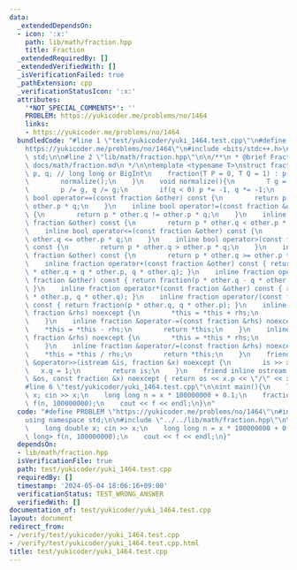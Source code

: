 ```yaml
---
data:
  _extendedDependsOn:
  - icon: ':x:'
    path: lib/math/fraction.hpp
    title: Fraction
  _extendedRequiredBy: []
  _extendedVerifiedWith: []
  _isVerificationFailed: true
  _pathExtension: cpp
  _verificationStatusIcon: ':x:'
  attributes:
    '*NOT_SPECIAL_COMMENTS*': ''
    PROBLEM: https://yukicoder.me/problems/no/1464
    links:
    - https://yukicoder.me/problems/no/1464
  bundledCode: "#line 1 \"test/yukicoder/yuki_1464.test.cpp\"\n#define PROBLEM \"\
    https://yukicoder.me/problems/no/1464\"\n#include <bits/stdc++.h>\nusing namespace\
    \ std;\n\n#line 2 \"lib/math/fraction.hpp\"\n\n/**\n * @brief Fraction\n * @docs\
    \ docs/math/fraction.md\n */\n\ntemplate <typename T>\nstruct fraction{\n    T\
    \ p, q; // long long or BigInt\n    fraction(T P = 0, T Q = 1) : p(P), q(Q){\n\
    \        normalize();\n    }\n    void normalize(){\n        T g = __gcd(p, q);\n\
    \        p /= g, q /= g;\n        if(q < 0) p *= -1, q *= -1;\n    }\n    inline\
    \ bool operator==(const fraction &other) const {\n        return p * other.q ==\
    \ other.p * q;\n    }\n    inline bool operator!=(const fraction &other) const\
    \ {\n        return p * other.q != other.p * q;\n    }\n    inline bool operator<(const\
    \ fraction &other) const {\n        return p * other.q < other.p * q;\n    }\n\
    \    inline bool operator<=(const fraction &other) const {\n        return p *\
    \ other.q <= other.p * q;\n    }\n    inline bool operator>(const fraction &other)\
    \ const {\n        return p * other.q > other.p * q;\n    }\n    inline bool operator>=(const\
    \ fraction &other) const {\n        return p * other.q >= other.p * q;\n    }\n\
    \    inline fraction operator+(const fraction &other) const { return fraction(p\
    \ * other.q + q * other.p, q * other.q); }\n    inline fraction operator-(const\
    \ fraction &other) const { return fraction(p * other.q - q * other.p, q * other.q);\
    \ }\n    inline fraction operator*(const fraction &other) const { return fraction(p\
    \ * other.p, q * other.q); }\n    inline fraction operator/(const fraction &other)\
    \ const { return fraction(p * other.q, q * other.p); }\n    inline fraction &operator+=(const\
    \ fraction &rhs) noexcept {\n        *this = *this + rhs;\n        return *this;\n\
    \    }\n    inline fraction &operator-=(const fraction &rhs) noexcept {\n    \
    \    *this = *this - rhs;\n        return *this;\n    }\n    inline fraction &operator*=(const\
    \ fraction &rhs) noexcept {\n        *this = *this * rhs;\n        return *this;\n\
    \    }\n    inline fraction &operator/=(const fraction &rhs) noexcept {\n    \
    \    *this = *this / rhs;\n        return *this;\n    }\n    friend inline istream\
    \ &operator>>(istream &is, fraction &x) noexcept {\n        is >> x.p;\n     \
    \   x.q = 1;\n        return is;\n    }\n    friend inline ostream &operator<<(ostream\
    \ &os, const fraction &x) noexcept { return os << x.p << \"/\" << x.q; }\n};\n\
    #line 6 \"test/yukicoder/yuki_1464.test.cpp\"\n\nint main(){\n    long double\
    \ x; cin >> x;\n    long long n = x * 100000000 + 0.1;\n    fraction<long long>\
    \ f(n, 100000000);\n    cout << f << endl;\n}\n"
  code: "#define PROBLEM \"https://yukicoder.me/problems/no/1464\"\n#include <bits/stdc++.h>\n\
    using namespace std;\n\n#include \"../../lib/math/fraction.hpp\"\n\nint main(){\n\
    \    long double x; cin >> x;\n    long long n = x * 100000000 + 0.1;\n    fraction<long\
    \ long> f(n, 100000000);\n    cout << f << endl;\n}"
  dependsOn:
  - lib/math/fraction.hpp
  isVerificationFile: true
  path: test/yukicoder/yuki_1464.test.cpp
  requiredBy: []
  timestamp: '2024-05-04 18:06:16+09:00'
  verificationStatus: TEST_WRONG_ANSWER
  verifiedWith: []
documentation_of: test/yukicoder/yuki_1464.test.cpp
layout: document
redirect_from:
- /verify/test/yukicoder/yuki_1464.test.cpp
- /verify/test/yukicoder/yuki_1464.test.cpp.html
title: test/yukicoder/yuki_1464.test.cpp
---
```

